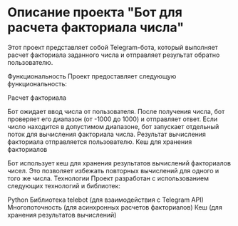 # Описание проекта "Бот для расчета факториала числа"

Этот проект представляет собой Telegram-бота, который выполняет расчет факториала заданного числа и отправляет результат обратно пользователю.

Функциональность
Проект предоставляет следующую функциональность:

Расчет факториала

Бот ожидает ввод числа от пользователя.
После получения числа, бот проверяет его диапазон (от -1000 до 1000) и отправляет ответ.
Если число находится в допустимом диапазоне, бот запускает отдельный поток для вычисления факториала числа.
Результат вычисления факториала отправляется пользователю.
Кеш для хранения факториалов

Бот использует кеш для хранения результатов вычислений факториалов чисел. Это позволяет избежать повторных вычислений для одного и того же числа.
Технологии
Проект разработан с использованием следующих технологий и библиотек:

Python
Библиотека telebot (для взаимодействия с Telegram API)
Многопоточность (для асинхронных расчетов факториалов)
Кеш (для хранения результатов вычислений)
